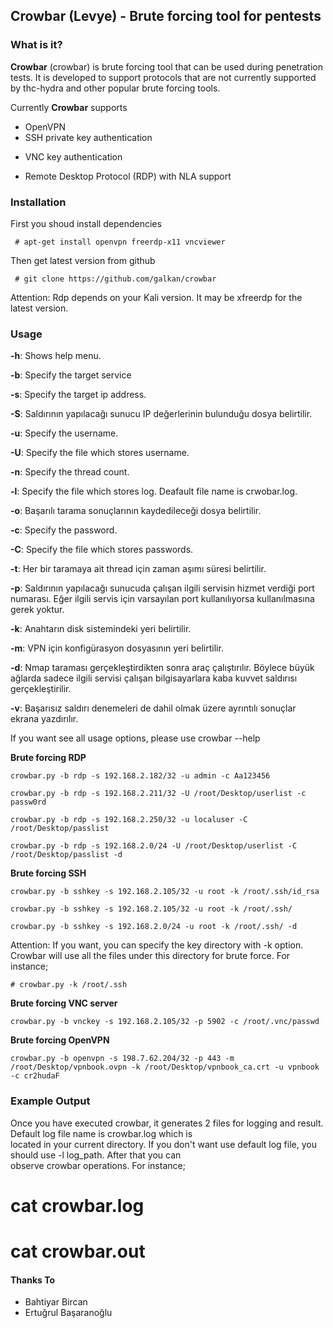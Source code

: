 ## Crowbar (Levye) - Brute forcing tool for pentests


### What is it?

**Crowbar** (crowbar) is brute forcing tool that can be used during penetration tests. It is developed to support protocols that are not currently supported by thc-hydra and other popular brute forcing tools. 

Currently **Crowbar** supports  
- OpenVPN
- SSH private key authentication
+ VNC key authentication
* Remote Desktop Protocol (RDP) with NLA support

### Installation

First you shoud install dependencies
```
 # apt-get install openvpn freerdp-x11 vncviewer
```

Then get latest version from github  
```
 # git clone https://github.com/galkan/crowbar 
```

Attention: Rdp depends on your Kali version. It may be xfreerdp for the latest version.

### Usage

**-h**: Shows help menu.

**-b**: Specify the target service

**-s**: Specify the target ip address.

**-S**: Saldırının yapılacağı sunucu IP değerlerinin bulunduğu dosya belirtilir.

**-u**: Specify the username.

**-U**: Specify the file which stores username.

**-n**: Specify the thread count.

**-l**: Specify the file which stores log. Deafault file name is crwobar.log.

**-o**: Başarılı tarama sonuçlarının kaydedileceği dosya belirtilir.

**-c**: Specify the password.

**-C**: Specify the file which stores passwords.

**-t**: Her bir taramaya ait thread için zaman aşımı süresi belirtilir.

**-p**: Saldırının yapılacağı sunucuda çalışan ilgili servisin hizmet verdiği port numarası. Eğer ilgili servis için varsayılan port kullanılıyorsa kullanılmasına gerek yoktur.

**-k**: Anahtarın disk sistemindeki yeri belirtilir.

**-m**: VPN için konfigürasyon dosyasının yeri belirtilir.

**-d**: Nmap taraması gerçekleştirdikten sonra araç çalıştırılır. Böylece büyük ağlarda sadece ilgili servisi çalışan bilgisayarlara kaba kuvvet saldırısı gerçekleştirilir.

**-v**: Başarısız saldırı denemeleri de dahil olmak üzere ayrıntılı sonuçlar ekrana yazdırılır.


If you want see all usage options, please use crowbar --help 

**Brute forcing RDP**  
```
crowbar.py -b rdp -s 192.168.2.182/32 -u admin -c Aa123456
```

```
crowbar.py -b rdp -s 192.168.2.211/32 -U /root/Desktop/userlist -c passw0rd
```

```
crowbar.py -b rdp -s 192.168.2.250/32 -u localuser -C /root/Desktop/passlist
```

```
crowbar.py -b rdp -s 192.168.2.0/24 -U /root/Desktop/userlist -C /root/Desktop/passlist -d
```

**Brute forcing SSH**  
```
crowbar.py -b sshkey -s 192.168.2.105/32 -u root -k /root/.ssh/id_rsa
```

```
crowbar.py -b sshkey -s 192.168.2.105/32 -u root -k /root/.ssh/
```

```
crowbar.py -b sshkey -s 192.168.2.0/24 -u root -k /root/.ssh/ -d
```

Attention: If you want, you can specify the key directory with -k option. Crowbar will use all the files under this directory for brute force. For instance;

 ``# crowbar.py -k /root/.ssh``

**Brute forcing VNC server**  

```
crowbar.py -b vnckey -s 192.168.2.105/32 -p 5902 -c /root/.vnc/passwd 
```

**Brute forcing OpenVPN**  

```
crowbar.py -b openvpn -s 198.7.62.204/32 -p 443 -m /root/Desktop/vpnbook.ovpn -k /root/Desktop/vpnbook_ca.crt -u vpnbook -c cr2hudaF
```

### Example Output

 Once you have executed crowbar, it generates 2 files for logging and result. Default log file name is crowbar.log which is    
 located in your current directory. If you don't want use default log file, you should use -l log_path. After that you can   
 observe crowbar operations. For instance;

 # cat crowbar.log

 # cat crowbar.out


#### Thanks To
 
 - Bahtiyar Bircan
 - Ertuğrul Başaranoğlu
